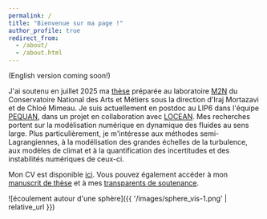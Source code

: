 ```yaml
---
permalink: /
title: "Bienvenue sur ma page !"
author_profile: true
redirect_from: 
  - /about/
  - /about.html
---
```

(English version coming soon!)

J'ai soutenu  en juillet 2025 ma <a href="https://theses.fr/s300776">thèse</a> préparée au laboratoire <a href="https://maths.cnam.fr/M2N/">M2N</a> du Conservatoire National des Arts et Métiers sous la direction d'Iraj Mortazavi et de Chloé Mimeau. Je suis actuellement en postdoc au LIP6 dans l'équipe <a href="https://pequan.team.lip6.fr/">PEQUAN</a>, dans un projet en collaboration avec <a href="https://www.locean.ipsl.fr/">LOCEAN</a>. Mes recherches portent sur la modélisation numérique en dynamique des fluides au sens large. Plus particulièrement, je m'intéresse aux méthodes semi-Lagrangiennes, à la modélisation des grandes échelles de la turbulence, aux modèles de climat et à la quantification des incertitudes et des instabilités numériques de ceux-ci. 

Mon CV est disponible <a href="https://mdecrouy.github.io/files/CV.pdf">ici</a>. Vous pouvez également accéder à mon <a href="https://mdecrouy.github.io/files/Thèse_dernière_version.pdf">manuscrit de thèse</a> et à mes <a href="https://mdecrouy.github.io/files/soutenance_compressed.pdf">transparents de soutenance</a>. 

![écoulement autour d'une sphère]({{ '/images/sphere_vis-1.png' | relative_url }})
